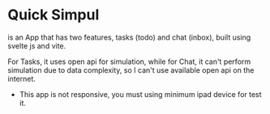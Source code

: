 # Quick Simpul

is an App that has two features, tasks (todo) and chat (inbox), built using svelte js and vite.

For Tasks, it uses open api for simulation, while for Chat, it can't perform simulation due to data complexity, so I can't use available open api on the internet.

- This app is not responsive, you must using minimum ipad device for test it.
